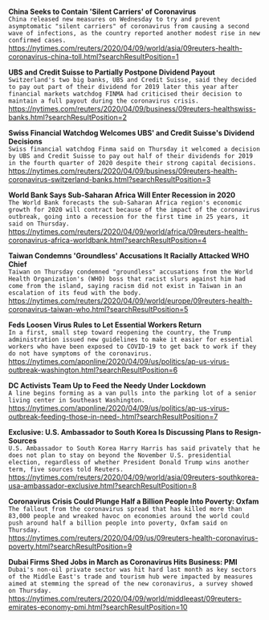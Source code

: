 **China Seeks to Contain 'Silent Carriers' of Coronavirus**\
`China released new measures on Wednesday to try and prevent asymptomatic "silent carriers" of coronavirus from causing a second wave of infections, as the country reported another modest rise in new confirmed cases.`\
https://nytimes.com/reuters/2020/04/09/world/asia/09reuters-health-coronavirus-china-toll.html?searchResultPosition=1

**UBS and Credit Suisse to Partially Postpone Dividend Payout**\
`Switzerland's two big banks, UBS and Credit Suisse, said they decided to pay out part of their dividend for 2019 later this year after financial markets watchdog FINMA had criticised their decision to maintain a full payout during the coronavirus crisis.`\
https://nytimes.com/reuters/2020/04/09/business/09reuters-healthswiss-banks.html?searchResultPosition=2

**Swiss Financial Watchdog Welcomes UBS' and Credit Suisse's Dividend Decisions**\
`Swiss financial watchdog Finma said on Thursday it welcomed a decision by UBS and Credit Suisse to pay out half of their dividends for 2019 in the fourth quarter of 2020 despite their strong capital decisions.`\
https://nytimes.com/reuters/2020/04/09/business/09reuters-health-coronavirus-switzerland-banks.html?searchResultPosition=3

**World Bank Says Sub-Saharan Africa Will Enter Recession in 2020**\
`The World Bank forecasts the sub-Saharan Africa region's economic growth for 2020 will contract because of the impact of the coronavirus outbreak, going into a recession for the first time in 25 years, it said on Thursday. `\
https://nytimes.com/reuters/2020/04/09/world/africa/09reuters-health-coronavirus-africa-worldbank.html?searchResultPosition=4

**Taiwan Condemns 'Groundless' Accusations It Racially Attacked WHO Chief**\
`Taiwan on Thursday condemned "groundless" accusations from the World Health Organization's (WHO) boss that racist slurs against him had come from the island, saying racism did not exist in Taiwan in an escalation of its feud with the body.`\
https://nytimes.com/reuters/2020/04/09/world/europe/09reuters-health-coronavirus-taiwan-who.html?searchResultPosition=5

**Feds Loosen Virus Rules to Let Essential Workers Return**\
`In a first, small step toward reopening the country, the Trump administration issued new guidelines to make it easier for essential workers who have been exposed to COVID-19 to get back to work if they do not have symptoms of the coronavirus. `\
https://nytimes.com/aponline/2020/04/09/us/politics/ap-us-virus-outbreak-washington.html?searchResultPosition=6

**DC Activists Team Up to Feed the Needy Under Lockdown**\
`A line begins forming as a van pulls into the parking lot of a senior living center in Southeast Washington.`\
https://nytimes.com/aponline/2020/04/09/us/politics/ap-us-virus-outbreak-feeding-those-in-need-.html?searchResultPosition=7

**Exclusive: U.S. Ambassador to South Korea Is Discussing Plans to Resign-Sources**\
`U.S. Ambassador to South Korea Harry Harris has said privately that he does not plan to stay on beyond the November U.S. presidential election, regardless of whether President Donald Trump wins another term, five sources told Reuters. `\
https://nytimes.com/reuters/2020/04/09/world/asia/09reuters-southkorea-usa-ambassador-exclusive.html?searchResultPosition=8

**Coronavirus Crisis Could Plunge Half a Billion People Into Poverty: Oxfam**\
`The fallout from the coronavirus spread that has killed more than 83,000 people and wreaked havoc on economies around the world could push around half a billion people into poverty, Oxfam said on Thursday. `\
https://nytimes.com/reuters/2020/04/09/us/09reuters-health-coronavirus-poverty.html?searchResultPosition=9

**Dubai Firms Shed Jobs in March as Coronavirus Hits Business: PMI**\
`Dubai's non-oil private sector was hit hard last month as key sectors of the Middle East's trade and tourism hub were impacted by measures aimed at stemming the spread of the new coronavirus, a survey showed on Thursday.`\
https://nytimes.com/reuters/2020/04/09/world/middleeast/09reuters-emirates-economy-pmi.html?searchResultPosition=10

